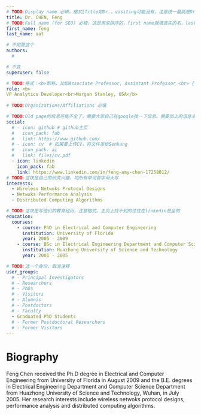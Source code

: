 ```yaml
---
# TODO:Display name 必填，格式[Title如Dr.，visiting可能没有，注意统一最高是Dr. 而不是Prof.] [全大写的Last name][, ][首字母大写的Last name]
title: Dr. CHEN, Feng
# TODO:Full name (for SEO) 必填，这是用来排序的，first name就填真实的名，last_name一定按照excel填写
first_name: feng   
last_name: aat

# 不用管这个
authors:
  # 

# 不变
superuser: false

# TODO:格式：<b>职称，比如Associate Professor, Assistant Professor <br> {工作单位}, {工作国家:China、USA等}</b>
role: <b>
VP Analytics Developer<br>Morgan Stanley, USA</b>
 
# TODO:Organizations/Affiliations 必填

# TODO:Old page的信息可能不全了，需要大家自己在google找一下信息。需要加上的信息主要包含email、google scholar、个人主页、linkedin
social:
  # - icon: github # github主页
  #   icon_pack: fab   
  #   link: https://www.github.com/
  # - icon: cv  # 如果要上传CV，将文件发给Senkang
  #   icon_pack: ai
  #   link: files/cv.pdf
  - icon: linkedin 
    icon_pack: fab
    link: https://www.linkedin.com/in/feng-amy-chen-17258012/
# TODO:这块是自己的研究兴趣，均所有单词首字母大写
interests:
  - Wireless Netwoks Protocol Designs
  - Netwoks Performance Analysis
  - Distributed Computing Algorithms

# TODO:这块是写他们的教育经历，注意格式。主页上找不到的往往在linkedin是全的
education:
  courses:
    - course: PhD in Electrical and Computer Engineering
      institution: University of Florida
      year: 2005 - 2009
    - course: BSc in Electrical Engineering Department and Computer Science Department
      institution: Huazhong University of Science and Technology
      year: 2001 - 2005

# TODO:选一个身份，取消注释
user_groups:
  # - Principal Investigators
  # - Researchers
  # - PhDs
  # - Visitors
  # - Alumnis
  # - Postdoctors
  # - Faculty
  - Graduated PhD Students
  # - Former Postdoctoral Researchers
  # - Former Visitors
---
```

<!-- TODO:写自己的Biography -->
# Biography
<!-- 这部分不要写他们的PhD招生信息，直接复制他们主页的个人简介。实在没有，在excel备注一下{个人资料缺失}再提交给我 -->
<!-- <p style="text-align:justify">  -->
Feng Chen received the Ph.D degree in Electrical and Computer Engineering from University of Florida in August 2009 and the B.E. degrees in Electrical Engineering Department and Computer Science Department from Huazhong University of Science and Technology, Wuhan, in July 2005. Her research interests include wireless netwoks protocol designs, performance analysis and distributed computing algorithms.